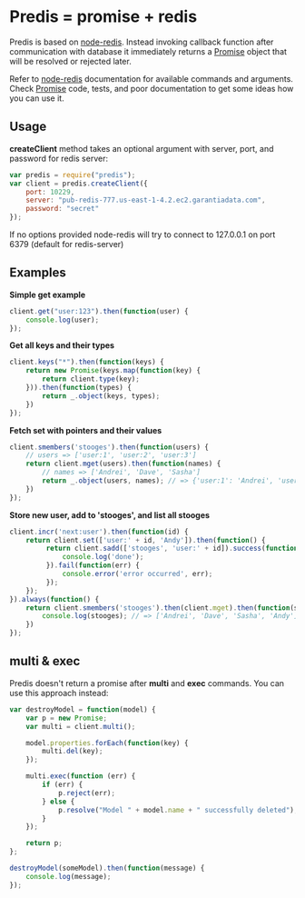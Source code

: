 Predis = promise + redis
=======

Predis is based on [node-redis](https://github.com/mranney/node_redis). Instead invoking callback function after communication with database it immediately returns a [Promise](https://github.com/natalan/Promise) object that will be resolved or rejected later.

Refer to [node-redis](https://github.com/mranney/node_redis) documentation for available commands and arguments.
Check [Promise](https://github.com/natalan/Promise) code, tests, and poor documentation to get some ideas how you can use it.

Usage
-----
**createClient** method takes an optional argument with server, port, and password for redis server:

```javascript
var predis = require("predis");
var client = predis.createClient({
    port: 10229,
    server: "pub-redis-777.us-east-1-4.2.ec2.garantiadata.com",
    password: "secret"
});
```
If no options provided node-redis will try to connect to 127.0.0.1 on port 6379 (default for redis-server)

Examples
--------
**Simple get example**

```javascript
client.get("user:123").then(function(user) {
    console.log(user);
});
```
**Get all keys and their types**
```javascript
client.keys("*").then(function(keys) {
    return new Promise(keys.map(function(key) {
        return client.type(key);
    })).then(function(types) {
        return _.object(keys, types);
    })
});
```

**Fetch set with pointers and their values**
```javascript
client.smembers('stooges').then(function(users) {
    // users => ['user:1', 'user:2', 'user:3']
    return client.mget(users).then(function(names) {
        // names => ['Andrei', 'Dave', 'Sasha']
        return _.object(users, names); // => {'user:1': 'Andrei', 'user:2': 'Dave', 'user:3': 'Sasha'}
    })
});
```
**Store new user, add to 'stooges', and list all stooges**
```javascript
client.incr('next:user').then(function(id) {
    return client.set(['user:' + id, 'Andy']).then(function() {
         return client.sadd(['stooges', 'user:' + id]).success(function() {
             console.log('done');
         }).fail(function(err) {
             console.error('error occurred', err);
         });
    });
}).always(function() {
    return client.smembers('stooges').then(client.mget).then(function(stooges) {
        console.log(stooges); // => ['Andrei', 'Dave', 'Sasha', 'Andy']
    })
});
```

multi & exec
-----
Predis doesn't return a promise after __multi__ and __exec__ commands. You can use this approach instead:

```javascript
var destroyModel = function(model) {
    var p = new Promise;
    var multi = client.multi();

    model.properties.forEach(function(key) {
        multi.del(key);
    });

    multi.exec(function (err) {
        if (err) {
            p.reject(err);
        } else {
            p.resolve("Model " + model.name + " successfully deleted");
        }
    });

    return p;
};

destroyModel(someModel).then(function(message) {
    console.log(message);
});
```